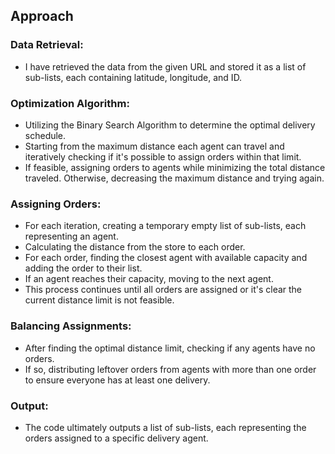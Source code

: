 ## Approach

### Data Retrieval:
- I have retrieved the data from the given URL and stored it as a list of sub-lists, each containing latitude, longitude, and ID.

### Optimization Algorithm:
- Utilizing the Binary Search Algorithm to determine the optimal delivery schedule.
- Starting from the maximum distance each agent can travel and iteratively checking if it's possible to assign orders within that limit.
- If feasible, assigning orders to agents while minimizing the total distance traveled. Otherwise, decreasing the maximum distance and trying again.

### Assigning Orders:
- For each iteration, creating a temporary empty list of sub-lists, each representing an agent.
- Calculating the distance from the store to each order.
- For each order, finding the closest agent with available capacity and adding the order to their list.
- If an agent reaches their capacity, moving to the next agent.
- This process continues until all orders are assigned or it's clear the current distance limit is not feasible.

### Balancing Assignments:
- After finding the optimal distance limit, checking if any agents have no orders.
- If so, distributing leftover orders from agents with more than one order to ensure everyone has at least one delivery.

### Output:
- The code ultimately outputs a list of sub-lists, each representing the orders assigned to a specific delivery agent.
